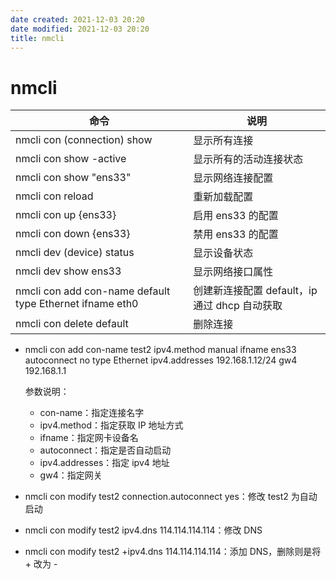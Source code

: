 ```yaml
---
date created: 2021-12-03 20:20
date modified: 2021-12-03 20:20
title: nmcli
---
```

# nmcli
| 命令                                                     | 说明                                         |
| -------------------------------------------------------- | -------------------------------------------- |
| nmcli con (connection) show                              | 显示所有连接                                 |
| nmcli con show -active                                   | 显示所有的活动连接状态                       |
| nmcli con show "ens33"                                   | 显示网络连接配置                             |
| nmcli con reload                                         | 重新加载配置                                 |
| nmcli con up {ens33}                                     | 启用 ens33 的配置                            |
| nmcli con down {ens33}                                   | 禁用 ens33 的配置                            |
| nmcli dev (device) status                                | 显示设备状态                                 |
| nmcli dev show ens33                                     | 显示网络接口属性                             |
| nmcli con add con-name default type Ethernet ifname eth0 | 创建新连接配置 default，ip 通过 dhcp 自动获取 |
| nmcli con delete default                                 | 删除连接                                     |

- nmcli con add con-name test2 ipv4.method manual ifname ens33 autoconnect no type Ethernet ipv4.addresses 192.168.1.12/24 gw4 192.168.1.1

  参数说明：

  - con-name：指定连接名字
  - ipv4.method：指定获取 IP 地址方式
  - ifname：指定网卡设备名
  - autoconnect：指定是否自动启动
  - ipv4.addresses：指定 ipv4 地址
  - gw4：指定网关

- nmcli con modify test2 connection.autoconnect yes：修改 test2 为自动启动

- nmcli con modify test2 ipv4.dns 114.114.114.114：修改 DNS

- nmcli con modify test2 +ipv4.dns 114.114.114.114：添加 DNS，删除则是将 + 改为 - 